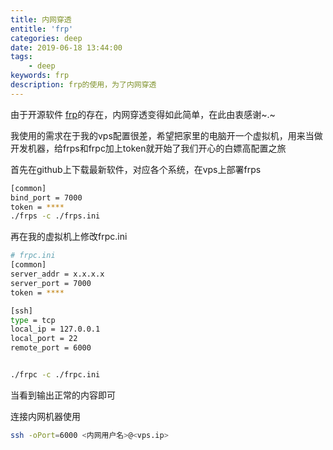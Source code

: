 ```yaml
---
title: 内网穿透
entitle: 'frp'
categories: deep
date: 2019-06-18 13:44:00
tags:
    - deep
keywords: frp
description: frp的使用，为了内网穿透
---
```

由于开源软件 [frp](https://github.com/fatedier/frp)的存在，内网穿透变得如此简单，在此由衷感谢~.~

我使用的需求在于我的vps配置很差，希望把家里的电脑开一个虚拟机，用来当做开发机器，给frps和frpc加上token就开始了我们开心的白嫖高配置之旅

首先在github上下载最新软件，对应各个系统，在vps上部署frps

```bash
[common]
bind_port = 7000
token = ****
./frps -c ./frps.ini
```

再在我的虚拟机上修改frpc.ini

```bash
# frpc.ini
[common]
server_addr = x.x.x.x
server_port = 7000
token = ****

[ssh]
type = tcp
local_ip = 127.0.0.1
local_port = 22
remote_port = 6000


./frpc -c ./frpc.ini
```

当看到输出正常的内容即可



连接内网机器使用

```bash
ssh -oPort=6000 <内网用户名>@<vps.ip>
```

